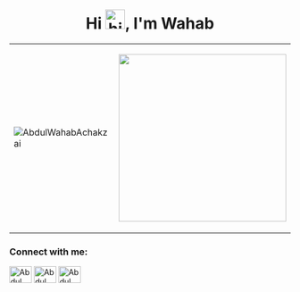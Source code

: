 ### <h1 align="center">Hi  <img src="https://user-images.githubusercontent.com/1303154/88677602-1635ba80-d120-11ea-84d8-d263ba5fc3c0.gif" width="35px" alt="hi">, I'm Wahab</h1>
<table>
  <tr>
    <td><p align="left">
  <img src="https://github-readme-stats.vercel.app/api?username=AbdulWahabAchakzai&theme=merko&show_icons=true" alt="AbdulWahabAchakzai"  />
      </p></td>
    <td><p align="right">
      </p>
    <img src="https://cdn.dribbble.com/users/1059583/screenshots/4171367/coding-freak.gif" width="300"/>
    </p>
  </tr>
</table>
<p align="left">
<h3 align="left">Connect with me:</h3>
<a href="https://twitter.com/wahabachakzai" target="blank"><img align="center" src="https://cdn.jsdelivr.net/npm/simple-icons@3.0.1/icons/twitter.svg" alt="Abdul Wahab Achakzai" height="30" width="40" /></a>
<a href="https://instagram.com/wahab_achakzai" target="blank"><img align="center" src="https://cdn.jsdelivr.net/npm/simple-icons@3.0.1/icons/instagram.svg" alt="Abdul Wahab Achakzai" height="30" width="40" /></a>
<a href="https://facebook.com/abdulwahabachakzai" target="blank"><img align="center" src="https://cdn.jsdelivr.net/npm/simple-icons@3.0.1/icons/facebook.svg" alt="Abdul Wahab Achakzai" height="30" width="40" /></a>
</p>
<br />







